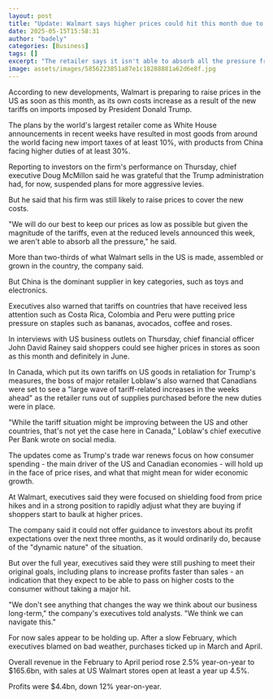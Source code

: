 ```yaml
---
layout: post
title: "Update: Walmart says higher prices could hit this month due to tariffs"
date: 2025-05-15T15:58:31
author: "badely"
categories: [Business]
tags: []
excerpt: "The retailer says it isn't able to absorb all the pressure from tariffs, even at the reduced levels announced."
image: assets/images/5856223851a87e1c18288881a62d6e8f.jpg
---
```


According to new developments, Walmart is preparing to raise prices in the US as soon as this month, as its own costs increase as a result of the new tariffs on imports imposed by President Donald Trump.

The plans by the world's largest retailer come as White House announcements in recent weeks have resulted in most goods from around the world facing new import taxes of at least 10%, with products from China facing higher duties of at least 30%.

Reporting to investors on the firm's performance on Thursday, chief executive Doug McMillon said he was grateful that the Trump administration had, for now, suspended plans for more aggressive levies.

But he said that his firm was still likely to raise prices to cover the new costs. 

"We will do our best to keep our prices as low as possible but given the magnitude of the tariffs, even at the reduced levels announced this week, we aren't able to absorb all the pressure," he said.

More than two-thirds of what Walmart sells in the US is made, assembled or grown in the country, the company said. 

But China is the dominant supplier in key categories, such as toys and electronics.

Executives also warned that tariffs on countries that have received less attention such as Costa Rica, Colombia and Peru were putting price pressure on staples such as bananas, avocados, coffee and roses. 

In interviews with US business outlets on Thursday, chief financial officer John David Rainey said shoppers could see higher prices in stores as soon as this month and definitely in June.

In Canada, which put its own tariffs on US goods in retaliation for Trump's measures, the boss of major retailer Loblaw's also warned that Canadians were set to see a "large wave of tariff-related increases in the weeks ahead" as the retailer runs out of supplies purchased before the new duties were in place.

"While the tariff situation might be improving between the US and other countries, that's not yet the case here in Canada," Loblaw's chief executive Per Bank wrote on social media.

The updates come as Trump's trade war renews focus on how consumer spending  - the main driver of the US and Canadian economies - will hold up in the face of price rises, and what that might mean for wider economic growth.

At Walmart, executives said they were focused on shielding food from price hikes and in a strong position to rapidly adjust what they are buying if shoppers start to baulk at higher prices.

The company said it could not offer guidance to investors about its profit expectations over the next three months, as it would ordinarily do, because of the "dynamic nature" of the situation.

But over the full year, executives said they were still pushing to meet their original goals, including plans to increase profits faster than sales - an indication that they expect to be able to pass on higher costs to the consumer without taking a major hit. 

"We don't see anything that changes the way we think about our business long-term," the company's executives told analysts. "We think we can navigate this."

For now sales appear to be holding up. After a slow February, which executives blamed on bad weather, purchases ticked up in March and April. 

Overall revenue in the February to April period rose 2.5% year-on-year to $165.6bn, with sales at US Walmart stores open at least a year up 4.5%. 

Profits were $4.4bn, down 12% year-on-year.

